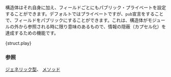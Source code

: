 <!-- Structs have an extra level of visibility with their fields. The visibility
defaults to private, and can be overridden with the `pub` modifier. This
visibility only matters when a struct is accessed from outside the module
where it is defined, and has the goal of hiding information (encapsulation). -->
構造体はそれ自身に加え、フィールドごとにもパブリック・プライベートを設定することができます。デフォルトではプライベートですが、`pub`宣言をすることで、フィールドをパブリックにすることができます。これは、構造体がモジュールの外から参照される時に限り意味のあるもので、情報の隠蔽（カプセル化）を達成するための機能です。


{struct.play}

<!--
### See also:
-->
### 参照

[ジェネリック型][generics]、 [メソッド][methods]

[generics]: ../generics.html
[methods]: ../fn/methods.html
